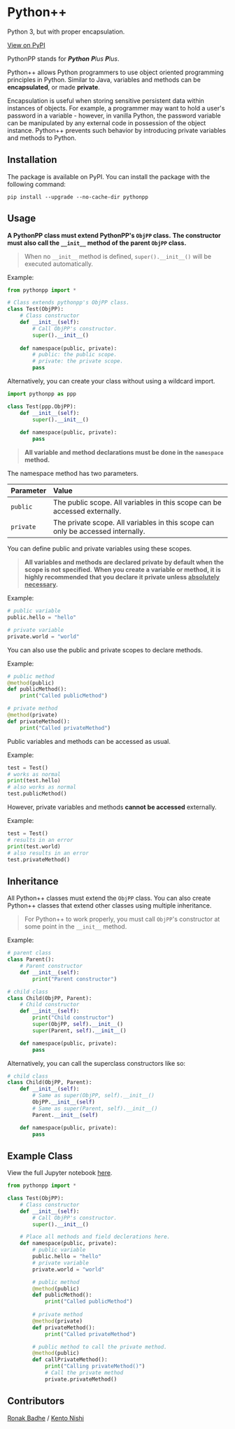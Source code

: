 # Python++
Python 3, but with proper encapsulation.

[View on PyPI](https://pypi.org/project/pythonpp/)

PythonPP stands for ***Python** **P**lus **P**lus*.

Python++ allows Python programmers to use object oriented programming principles in Python.
Similar to Java, variables and methods can be **encapsulated**, or made **private**. 

Encapsulation is useful when storing sensitive persistent data within instances of objects.
For example, a programmer may want to hold a user's password in a variable - however,
in vanilla Python, the password variable can be manipulated by any external code in possession of the object instance. 
Python++ prevents such behavior by introducing private variables and methods to Python.

## Installation
The package is available on PyPI.
You can install the package with the following command:
```shell
pip install --upgrade --no-cache-dir pythonpp
```

## Usage

**A PythonPP class must extend PythonPP's `ObjPP` class.**
**The constructor must also call the `__init__` method of the parent `ObjPP` class.**

> When no ``__init__`` method is defined, `super().__init__()` will be executed automatically.


Example:
```python
from pythonpp import *

# Class extends pythonpp's ObjPP class.
class Test(ObjPP):
    # Class constructor
    def __init__(self):
        # Call ObjPP's constructor.
        super().__init__()
    
    def namespace(public, private):
        # public: the public scope.
        # private: the private scope.
        pass
```

Alternatively, you can create your class without using a wildcard import.

```python
import pythonpp as ppp

class Test(ppp.ObjPP):
    def __init__(self):
        super().__init__()
        
    def namespace(public, private):
        pass
```

> **All variable and method declarations must be done in the `namespace` method.**

 The namespace method has two parameters.

| Parameter | Value |
|:----------|:------|
| `public`  | The public scope. All variables in this scope can be accessed externally.
| `private` | The private scope. All variables in this scope can only be accessed internally. |

You can define public and private variables using these scopes.

> **All variables and methods are declared private by default when the scope is not specified.**
**When you create a variable or method, it is highly recommended that you declare it private unless <u>absolutely necessary</u>.**

Example:
```python
# public variable
public.hello = "hello"

# private variable
private.world = "world"
```

You can also use the public and private scopes to declare methods.

Example:
```python
# public method
@method(public)
def publicMethod():
    print("Called publicMethod")

# private method
@method(private)
def privateMethod():
    print("Called privateMethod")
```

Public variables and methods can be accessed as usual.

Example:
```python
test = Test()
# works as normal
print(test.hello)
# also works as normal
test.publicMethod()
```

However, private variables and methods **cannot be accessed** externally.

Example:
```python
test = Test()
# results in an error
print(test.world)
# also results in an error
test.privateMethod()
```

## Inheritance

All Python++ classes must extend the `ObjPP` class. You can also create Python++ classes that extend other classes using multiple inheritance.

> For Python++ to work properly, you must call `ObjPP`'s constructor at some point in the `__init__` method.

Example:
```python
# parent class
class Parent():
    # Parent constructor
    def __init__(self):
        print("Parent constructor")

# child class
class Child(ObjPP, Parent):
    # Child constructor
    def __init__(self):
        print("Child constructor")
        super(ObjPP, self).__init__()
        super(Parent, self).__init__()

    def namespace(public, private):
        pass
```

Alternatively, you can call the superclass constructors like so:

```python
# child class
class Child(ObjPP, Parent):
    def __init__(self):
        # Same as super(ObjPP, self).__init__()
        ObjPP.__init__(self)
        # Same as super(Parent, self).__init__()
        Parent.__init__(self)

    def namespace(public, private):
        pass
```

## Example Class
View the full Jupyter notebook [here](https://github.com/r2dev2bb8/PythonPP/blob/master/examples/example.ipynb).

```python
from pythonpp import *

class Test(ObjPP):
    # Class constructor
    def __init__(self):
        # Call ObjPP's constructor.
        super().__init__()

    # Place all methods and field declerations here.
    def namespace(public, private):
        # public variable
        public.hello = "hello"
        # private variable
        private.world = "world"

        # public method
        @method(public)
        def publicMethod():
            print("Called publicMethod")
        
        # private method
        @method(private)
        def privateMethod():
            print("Called privateMethod")

        # public method to call the private method.
        @method(public)
        def callPrivateMethod():
            print("Calling privateMethod()")
            # Call the private method
            private.privateMethod()
```

## Contributors

[Ronak Badhe](https://github.com/r2dev2bb8)
/
[Kento Nishi](https://github.com/KentoNishi)
